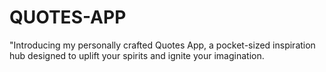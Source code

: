 # QUOTES-APP
"Introducing my personally crafted Quotes App, a pocket-sized inspiration hub designed to uplift your spirits and ignite your imagination.
